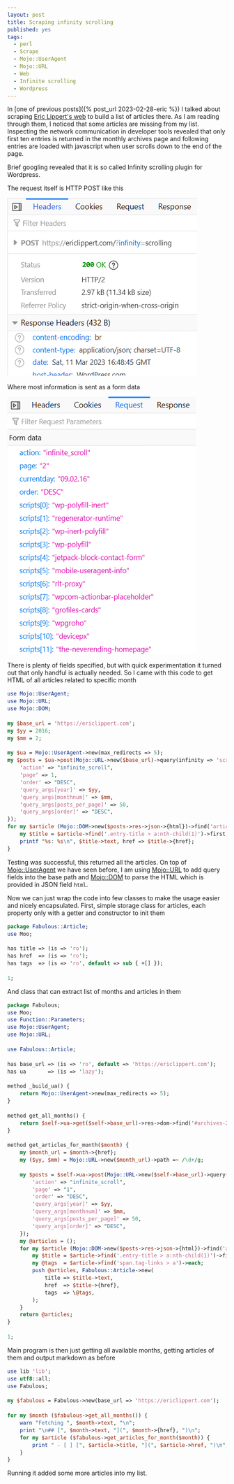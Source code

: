```yaml
---
layout: post
title: Scraping infinity scrolling
published: yes
tags:
  - perl
  - Scrape
  - Mojo::UserAgent
  - Mojo::URL
  - Web
  - Infinite scrolling
  - Wordpress
---
```

In [one of previous posts]({% post_url 2023-02-28-eric %}) I talked about scraping [Eric Lippert's web][1] to build a list of articles there. As I am reading through them, I noticed that some articles are missing from my list. Inspecting the network communication in developer tools revealed that only first ten entries is returned in the monthly archives page and following entries are loaded with javascript when user scrolls down to the end of the page.

Brief googling revealed that it is so called Infinity scrolling plugin for Wordpress. 

The request itself is HTTP POST like this

![](/img/infinity-request.gif)

Where most information is sent as a form data

![](/img/infinity-data.gif)

There is plenty of fields specified, but with quick experimentation it turned out that only handful is actually needed. So I came with this code to get HTML of all articles related to specific month

```perl
use Mojo::UserAgent;
use Mojo::URL;
use Mojo::DOM;

my $base_url = 'https://ericlippert.com';
my $yy = 2016;
my $mm = 2;

my $ua = Mojo::UserAgent->new(max_redirects => 5);
my $posts = $ua->post(Mojo::URL->new($base_url)->query(infinity => 'scrolling') => form => { 
    'action' => "infinite_scroll",
    'page' => 1,
    'order' => "DESC",
    'query_args[year]' => $yy,
    'query_args[monthnum]' => $mm,
    'query_args[posts_per_page]' => 50,
    'query_args[order]' => "DESC",
});
for my $article (Mojo::DOM->new($posts->res->json->{html})->find('article')->each) {
    my $title = $article->find('.entry-title > a:nth-child(1)')->first;
    printf "%s: %s\n", $title->text, href => $title->{href};
}
```

Testing was successful, this returned all the articles. On top of [Mojo::UserAgent][2] we have seen before, I am using [Mojo::URL][3] to add query fields into the base path and [Mojo::DOM][4] to parse the HTML which is provided in JSON field `html`.

Now we can just wrap the code into few classes to make the usage easier and nicely encapsulated. First, simple storage class for articles, each property only with a getter and constructor to init them

```perl
package Fabulous::Article;
use Moo;

has title => (is => 'ro');
has href  => (is => 'ro');
has tags  => (is => 'ro', default => sub { +[] });

1;
```

And class that can extract list of months and articles in them

```perl
package Fabulous;
use Moo;
use Function::Parameters;
use Mojo::UserAgent;
use Mojo::URL;

use Fabulous::Article;

has base_url => (is => 'ro', default => 'https://ericlippert.com');
has ua       => (is => 'lazy');

method _build_ua() { 
    return Mojo::UserAgent->new(max_redirects => 5);
}

method get_all_months() {
    return $self->ua->get($self->base_url)->res->dom->find('#archives-2 a')->each;
}

method get_articles_for_month($month) {
    my $month_url = $month->{href};
    my ($yy, $mm) = Mojo::URL->new($month_url)->path =~ /\d+/g;

    my $posts = $self->ua->post(Mojo::URL->new($self->base_url)->query(infinity => 'scrolling') => form => { 
        'action' => "infinite_scroll",
        'page' => "1",
        'order' => "DESC",
        'query_args[year]' => $yy,
        'query_args[monthnum]' => $mm,
        'query_args[posts_per_page]' => 50,
        'query_args[order]' => "DESC",
    });
    my @articles = ();
    for my $article (Mojo::DOM->new($posts->res->json->{html})->find('article')->each) {
        my $title = $article->find('.entry-title > a:nth-child(1)')->first;
        my @tags  = $article->find('span.tag-links > a')->each;
        push @articles, Fabulous::Article->new(
            title => $title->text, 
            href  => $title->{href}, 
            tags  => \@tags,
        );
    }
    return @articles;
}

1;
```

Main program is then just getting all available months, getting articles of them and output markdown as before

```perl
use lib 'lib';
use utf8::all;
use Fabulous;

my $fabulous = Fabulous->new(base_url => 'https://ericlippert.com');

for my $month ($fabulous->get_all_months()) {
    warn "Fetching ", $month->text, "\n";
    print "\n## [", $month->text, "](", $month->{href}, ")\n";
    for my $article ($fabulous->get_articles_for_month($month)) {
        print " - [ ] [", $article->title, "](", $article->href, ")\n";
    }
}
```

Running it added some more articles into my list.

[1]: https://ericlippert.com/
[2]: https://docs.mojolicious.org/Mojo/UserAgent
[3]: https://docs.mojolicious.org/Mojo::URL
[4]: https://docs.mojolicious.org/Mojo::DOM
